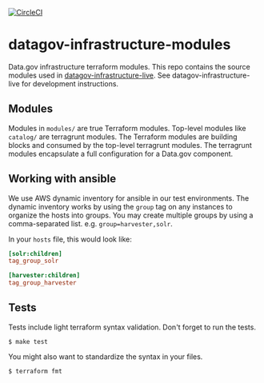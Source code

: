 [![CircleCI](https://circleci.com/gh/GSA/datagov-infrastructure-modules.svg?style=svg)](https://circleci.com/gh/GSA/datagov-infrastructure-modules)

# datagov-infrastructure-modules

Data.gov infrastructure terraform modules. This repo contains the source modules
used in
[datagov-infrastructure-live](https://github.com/GSA/datagov-infrastructure-live).
See datagov-infrastructure-live for development instructions.


## Modules

Modules in `modules/` are true Terraform modules. Top-level modules like
`catalog/` are terragrunt modules. The Terraform modules are building blocks and
consumed by the top-level terragrunt modules. The terragrunt modules encapsulate
a full configuration for a Data.gov component.


## Working with ansible

We use AWS dynamic inventory for ansible in our test environments. The dynamic
inventory works by using the `group` tag on any instances to organize the hosts
into groups. You may create multiple groups by using a comma-separated list.
e.g. `group=harvester,solr`.

In your `hosts` file, this would look like:

```ini
[solr:children]
tag_group_solr

[harvester:children]
tag_group_harvester
```


## Tests

Tests include light terraform syntax validation. Don't forget to run the tests.

    $ make test

You might also want to standardize the syntax in your files.

    $ terraform fmt

